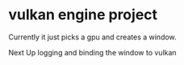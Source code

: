 # vulkan engine project
Currently it just picks a gpu and creates a window.

Next Up logging and binding the window to vulkan
